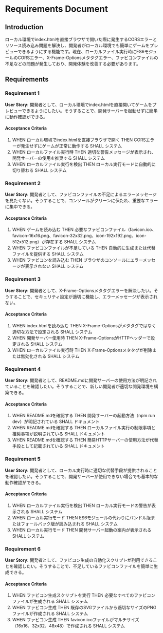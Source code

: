 # Requirements Document

## Introduction

ローカル環境でindex.htmlを直接ブラウザで開いた際に発生するCORSエラーとリソース読み込み問題を解決し、開発者がローカル環境でも簡単にゲームをプレビューできるようにする機能です。現在、ローカルファイル実行時にES6モジュールのCORSエラー、X-Frame-Optionsメタタグエラー、ファビコンファイルの不足などの問題が発生しており、開発体験を改善する必要があります。

## Requirements

### Requirement 1

**User Story:** 開発者として、ローカル環境でindex.htmlを直接開いてゲームをプレビューできるようにしたい。そうすることで、開発サーバーを起動せずに簡単に動作確認ができる。

#### Acceptance Criteria

1. WHEN ローカル環境でindex.htmlを直接ブラウザで開く THEN CORSエラーが発生せずにゲームが正常に動作する SHALL システム
2. WHEN ローカルファイル実行時 THEN 適切な警告メッセージが表示され、開発サーバーの使用を推奨する SHALL システム
3. WHEN ローカルファイル実行を検出 THEN ローカル実行モードに自動的に切り替わる SHALL システム

### Requirement 2

**User Story:** 開発者として、ファビコンファイルの不足によるエラーメッセージを見たくない。そうすることで、コンソールがクリーンに保たれ、重要なエラーに集中できる。

#### Acceptance Criteria

1. WHEN ゲームを読み込む THEN 必要なファビコンファイル（favicon.ico、favicon-16x16.png、favicon-32x32.png、icon-192x192.png、icon-512x512.png）が存在する SHALL システム
2. WHEN ファビコンファイルが不足している THEN 自動的に生成または代替ファイルを提供する SHALL システム
3. WHEN ファビコンを読み込む THEN ブラウザのコンソールにエラーメッセージが表示されない SHALL システム

### Requirement 3

**User Story:** 開発者として、X-Frame-Optionsメタタグエラーを解決したい。そうすることで、セキュリティ設定が適切に機能し、エラーメッセージが表示されない。

#### Acceptance Criteria

1. WHEN index.htmlを読み込む THEN X-Frame-Optionsがメタタグではなく適切な方法で設定される SHALL システム
2. WHEN 開発サーバー使用時 THEN X-Frame-OptionsがHTTPヘッダーで設定される SHALL システム
3. WHEN ローカルファイル実行時 THEN X-Frame-Optionsメタタグが削除または無効化される SHALL システム

### Requirement 4

**User Story:** 開発者として、README.mdに開発サーバーの使用方法が明記されていることを確認したい。そうすることで、新しい開発者が適切な開発環境を構築できる。

#### Acceptance Criteria

1. WHEN README.mdを確認する THEN 開発サーバーの起動方法（npm run dev）が明記されている SHALL ドキュメント
2. WHEN README.mdを確認する THEN ローカルファイル実行の制限事項と推奨事項が説明されている SHALL ドキュメント
3. WHEN README.mdを確認する THEN 簡易HTTPサーバーの使用方法が代替手段として記載されている SHALL ドキュメント

### Requirement 5

**User Story:** 開発者として、ローカル実行時に適切な代替手段が提供されることを確認したい。そうすることで、開発サーバーが使用できない場合でも基本的な動作確認ができる。

#### Acceptance Criteria

1. WHEN ローカルファイル実行を検出 THEN ローカル実行モードの警告が表示される SHALL システム
2. WHEN ローカル実行モード THEN ES6モジュールの代わりにバンドル版またはフォールバック版が読み込まれる SHALL システム
3. WHEN ローカル実行モード THEN 開発サーバー起動の案内が表示される SHALL システム

### Requirement 6

**User Story:** 開発者として、ファビコン生成の自動化スクリプトが利用できることを確認したい。そうすることで、不足しているファビコンファイルを簡単に生成できる。

#### Acceptance Criteria

1. WHEN ファビコン生成スクリプトを実行 THEN 必要なすべてのファビコンファイルが生成される SHALL システム
2. WHEN ファビコン生成 THEN 既存のSVGファイルから適切なサイズのPNGファイルが作成される SHALL システム
3. WHEN ファビコン生成 THEN favicon.icoファイルがマルチサイズ（16x16、32x32、48x48）で作成される SHALL システム